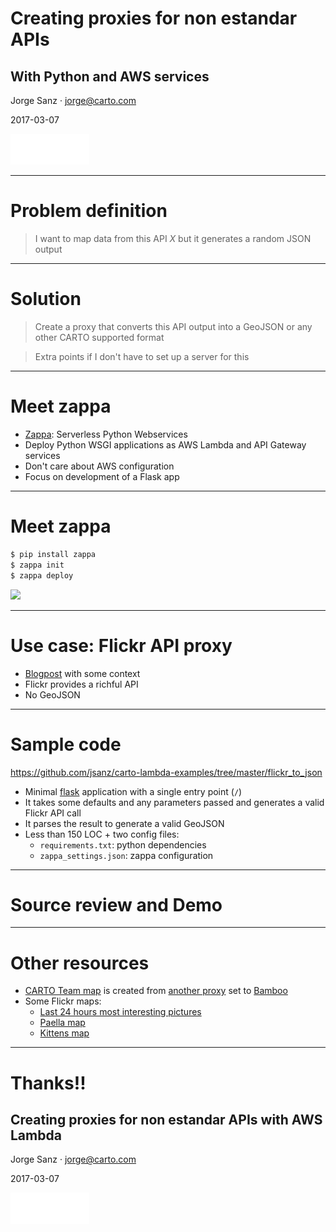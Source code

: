 # Creating proxies for non estandar APIs <!-- .element style="font-size:2em"-->

## With Python and AWS services


Jorge Sanz · jorge@carto.com

2017-03-07

<img class="noborder" src="../resources/carto/logo_CARTO_negative_180.png" style="width:25%;">

---

# Problem definition

> I want to map data from this API *X* but it generates a random JSON output

---

# Solution

> Create a proxy that converts this API output into a GeoJSON or any other CARTO supported format

> Extra points if I don't have to set up a server for this <!-- .element class="fragment"-->

---

# Meet zappa

* [Zappa](https://github.com/Miserlou/Zappa): Serverless Python Webservices
* Deploy Python WSGI applications as AWS Lambda and API Gateway services
* Don't care about AWS configuration
* Focus on development of a Flask app

---

# Meet zappa

```bash
$ pip install zappa
$ zappa init
$ zappa deploy
```

![](https://camo.githubusercontent.com/be05103c626a5afe18dc4b1208a4b465dbd9e731/687474703a2f2f692e696d6775722e636f6d2f6631504a7843512e676966)

---

# Use case: Flickr API proxy

* [Blogpost](https://geomaticblog.net/2016/12/26/creating-a-collaborative-photo-map-from-flickr-to-carto-with-amazon-lambda/) with some context
* Flickr provides a richful API
* No GeoJSON

---

# Sample code

https://github.com/jsanz/carto-lambda-examples/tree/master/flickr_to_json

* Minimal [flask](http://flask.pocoo.org/) application with a single entry point (`/`)
* It takes some defaults and any parameters passed and generates a valid Flickr API call
* It parses the result to generate a valid GeoJSON
* Less than 150 LOC + two config files:
  * `requirements.txt`: python dependencies
  * `zappa_settings.json`: zappa configuration

---

# Source review and Demo

---

# Other resources

* [CARTO Team map](https://solutions.carto.com/builder/6b8d6968-cc26-11e6-b997-0ee66e2c9693/embed) is created from [another proxy](https://github.com/jsanz/carto-lambda-examples/blob/master/bamboo/bamboo.py) set to [Bamboo](https://www.bamboohr.com/)
* Some Flickr maps:
  * [Last 24 hours most interesting pictures](https://jsanz.carto.com/builder/2df0ff3a-cacc-11e6-9fb5-0e3ff518bd15/embed)
  * [Paella map](https://jsanz.carto.com/builder/12106adc-5064-4439-9ff1-113e072378f9/embed)
  * [Kittens map](https://jsanz.carto.com/builder/fb45c5b2-e88e-11e6-ad99-0e3ff518bd15/embed)

---

Thanks!!
===================================

## Creating proxies for non estandar APIs with AWS Lambda

Jorge Sanz · jorge@carto.com

2017-03-07

<img class="noborder" src="../resources/carto/logo_CARTO_negative_180.png" style="width:25%;">





<!--
RESOURCES

COLORS:

Location Red
#F24440
#FF918F

Navy Blue
#162945

Purple
#C6ACFC
#C6ACFC

Prediction Blue
#1785FB

Green
#73C86B


-->
